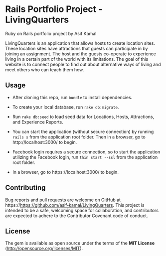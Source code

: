 # Rails Portfolio Project - LivingQuarters

 Ruby on Rails portfolio project by Asif Kamal

LivingQuarters is an application that allows hosts to create location sites. These location sites have attractions that guests can participate in by joining an assignment. The host and the guests co-operate to experience living in a certain part of the world with its limitations. The goal of this website is to connect people to find out about alternative ways of living and meet others who can teach them how.


## Usage

- After cloning this repo, run `bundle` to install dependencies.
- To create your local database, run `rake db:migrate`.
- Run `rake db:seed` to load seed data for Locations, Hosts, Attractions, and Experience Reports.
- You can start the application (without secure connection) by running `rails s` from the application root folder. Then in a browser, go to http://localhost:3000/ to begin.

- Facebook login requires a secure connection, so to start the application utilizing the Facebook login, run `thin start --ssl` from the application root folder.
- In a browser, go to https://localhost:3000/ to begin.




## Contributing

Bug reports and pull requests are welcome on GitHub at https://https://github.com/asif-kamal/LivingQuarters. This project is intended to be a safe, welcoming space for collaboration, and contributors are expected to adhere to the Contributor Covenant code of conduct.



## License

The gem is available as open source under the terms of the **MIT License** (http://opensource.org/licenses/MIT).
